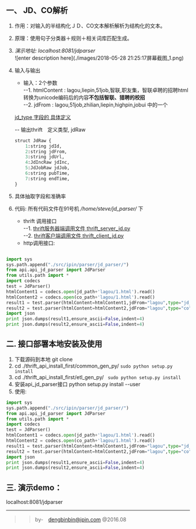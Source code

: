 ## 一、 JD、CO解析 

1. 作用：对输入的半结构化ＪＤ、CO文本解析解析为结构化的文本。  
2. 原理：使用句子分类器＋规则＋相关词库匹配生成。  
3. *演示地址: localhost:8081/jdparser*  
![enter description here](./images/2018-05-28 21:25:17屏幕截图_1.png)
4. 输入与输出  
    - 输入：2个参数  
    --1. htmlContent : lagou,liepin,51job,智联,职友集，智联卓聘的招聘html转换为unicode编码后的内容**不包括智联、猎聘的校招**  
    --2. jdFrom : lagou,51job,zhilian,liepin,highpin,jobui 中的一个  

    [jd_type 字段的 具体定义](http://192.168.1.22/rpc_gen/etl_gen_py/blob/master/idl/jd/jd_type.thrift)

    -- 输出thrift　定义类型, jdRaw  
    ```python
    struct JdRaw {
        1:string jdId,
        2:string jdFrom,
        3:string jdUrl,
        4:JdIncRaw jdInc,
        5:JdJobRaw jdJob,
        6:string pubTime,
        7:string endTime,
    }
    ```

5. 具体抽取字段和准确率  

1. 代码: 所有代码文件在91号机 */home/steve/jd_parser/* 下  
    - thrift 调用接口   
    --1. [thrift服务器端调用文件 thrift_server_jd.py](thrift_server_jd.py)    
    --2. [thrift客户端调用文件 thrift_client_jd.py](thrift_client_jd.py)  
    - http调用接口:   


```python

import sys
sys.path.append("./src/ipin/parser/jd_parser/")
from api.api_jd_parser import JdParser
from utils.path import *
import codecs
test = JdParser()
htmlContent1 = codecs.open(jd_path+'lagou/1.html').read()
htmlContent2 = codecs.open(co_path+'lagou/1.html').read()
result1 = test.parser(htmlContent=htmlContent1,jdFrom="lagou",type="jd_detail")
result2 = test.parser(htmlContent=htmlContent2,jdFrom="lagou",type="co")
import json
print json.dumps(result1,ensure_ascii=False,indent=4)
print json.dumps(result2,ensure_ascii=False,indent=4)

```  



## 二. 接口部署本地安装及使用   


1. 下载源码到本地 git clone 
2. cd ./thrift_api_install_first/common_gen_py/  `sudo python setup.py install`
3. cd ./thrift_api_install_first/etl_gen_py/    ` sudo python setup.py install`
4. 安装api_jd_parser接口 python setup.py install --user
5. 使用: 
    
```python
import sys
sys.path.append("./src/ipin/parser/jd_parser/")
from api.api_jd_parser import JdParser
from utils.path import *
import codecs
test = JdParser()
htmlContent1 = codecs.open(jd_path+'lagou/1.html').read()
htmlContent2 = codecs.open(co_path+'lagou/1.html').read()
result1 = test.parser(htmlContent=htmlContent1,jdFrom="lagou",type="jd_detail")
result2 = test.parser(htmlContent=htmlContent2,jdFrom="lagou",type="co")
import json
print json.dumps(result1,ensure_ascii=False,indent=4)
print json.dumps(result2,ensure_ascii=False,indent=4)
```



## 三. 演示demo： 


localhost:8081/jdparser  

---

>> by-　dengbinbin@ipin.com
>> @2016.08